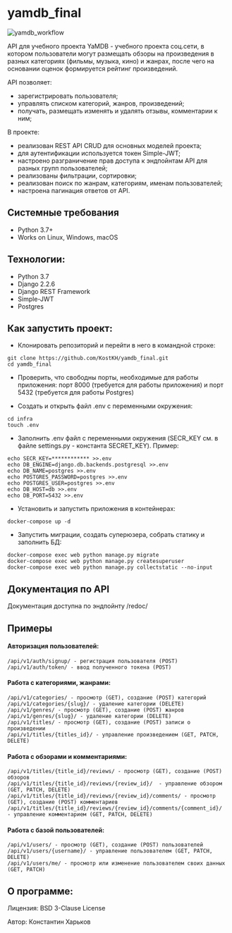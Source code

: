 # yamdb_final
![yamdb_workflow](https://github.com/KostKH/yamdb_final/actions/workflows/yamdb_workflow.yml/badge.svg)

API для учебного проекта YaMDB - учебного проекта соц.сети, в котором пользователи могут размещать обзоры на произведения в разных категориях (фильмы, музыка, кино) и жанрах, после чего на основании оценок формируется рейтинг произведений. 

API позволяет: 
- зарегистрировать пользователя;
- управлять списком категорий, жанров, произведений;
- получать, размещать изменять и удалять отзывы, комментарии к ним;

В проекте:
- реализован REST API CRUD для основных моделей проекта; 
- для аутентификации используется токен Simple-JWT;
- настроено разграничение прав доступа к эндпойнтам API для разных групп пользователей;
- реализованы фильтрации, сортировки;
- реализован поиск по жанрам, категориям, именам пользователей;
- настроена пагинация ответов от API.

## Системные требования
- Python 3.7+
- Works on Linux, Windows, macOS

## Технологии:
- Python 3.7
- Django 2.2.6
- Django REST Framework
- Simple-JWT
- Postgres

## Как запустить проект:

- Клонировать репозиторий и перейти в него в командной строке:
```
git clone https://github.com/KostKH/yamdb_final.git
cd yamdb_final
```
- Проверить, что свободны порты, необходимые для работы приложения: порт 8000 (требуется для работы приложения) и порт 5432 (требуется для работы  Postgres)

- Cоздать и открыть файл .env с переменными окружения:
```
cd infra
touch .env
```
- Заполнить .env файл с переменными окружения (SECR_KEY см. в файле settings.py - константа SECRET_KEY). Пример:
```
echo SECR_KEY=************ >>.env
echo DB_ENGINE=django.db.backends.postgresql >>.env
echo DB_NAME=postgres >>.env
echo POSTGRES_PASSWORD=postgres >>.env
echo POSTGRES_USER=postgres >>.env
echo DB_HOST=db >>.env
echo DB_PORT=5432 >>.env
```
- Установить и запустить приложения в контейнерах:
```
docker-compose up -d
```
- Запустить миграции, создать суперюзера, собрать статику и заполнить БД:
```
docker-compose exec web python manage.py migrate
docker-compose exec web python manage.py createsuperuser
docker-compose exec web python manage.py collectstatic --no-input
```

## Документация по API
Документация доступна по эндпойнту /redoc/

## Примеры

#### Авторизация пользователей:
```
/api/v1/auth/signup/ - регистрация пользователя (POST)
/api/v1/auth/token/ - ввод полученного токена (POST)
```
#### Работа с категориями, жанрами:
```
/api/v1/categories/ - просмотр (GET), создание (POST) категорий 
/api/v1/categories/{slug}/ - удаление категории (DELETE)
/api/v1/genres/ - просмотр (GET), создание (POST) жанров
/api/v1/genres/{slug}/ - удаление категории (DELETE)
/api/v1/titles/ - просмотр (GET), создание (POST) записи о произведении
/api/v1/titles/{titles_id}/ - управление произведением (GET, PATCH, DELETE)
```
#### Работа с обзорами и комментариями:
```
/api/v1/titles/{title_id}/reviews/ - просмотр (GET), создание (POST) обзоров
/api/v1/titles/{title_id}/reviews/{review_id}/  - управление обзором (GET, PATCH, DELETE)
/api/v1/titles/{title_id}/reviews/{review_id}/comments/ - просмотр (GET), создание (POST) комментариев
/api/v1/titles/{title_id}/reviews/{review_id}/comments/{comment_id}/  - управление комментарием (GET, PATCH, DELETE)
```
#### Работа с базой пользователей:
```
/api/v1/users/ - просмотр (GET), создание (POST) пользователей
/api/v1/users/{username}/ - управление пользователем (GET, PATCH, DELETE)
/api/v1/users/me/ - просмотр или изменение пользователем своих данных  (GET, PATCH)
```
## О программе:

Лицензия: BSD 3-Clause License

Автор: Константин Харьков